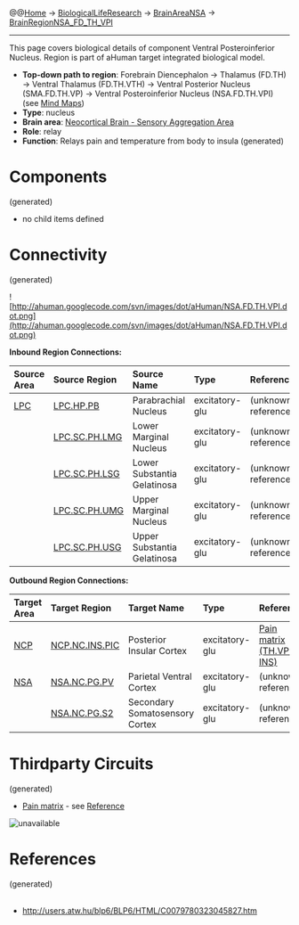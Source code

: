 @@[Home](Home.md) -> [BiologicalLifeResearch](BiologicalLifeResearch.md) -> [BrainAreaNSA](BrainAreaNSA.md) -> [BrainRegionNSA\_FD\_TH\_VPI](BrainRegionNSA_FD_TH_VPI.md)

---


This page covers biological details of component Ventral Posteroinferior Nucleus.
Region is part of aHuman target integrated biological model.

  * **Top-down path to region**: Forebrain Diencephalon -> Thalamus (FD.TH) -> Ventral Thalamus (FD.TH.VTH) -> Ventral Posterior Nucleus (SMA.FD.TH.VP) -> Ventral Posteroinferior Nucleus (NSA.FD.TH.VPI) (see [Mind Maps](OverallMindMaps.md))
  * **Type**: nucleus
  * **Brain area**: [Neocortical Brain - Sensory Aggregation Area](BrainAreaNSA.md)
  * **Role**: relay
  * **Function**: Relays pain and temperature from body to insula
(generated)
# Components #
(generated)


  * no child items defined

# Connectivity #
(generated)


![http://ahuman.googlecode.com/svn/images/dot/aHuman/NSA.FD.TH.VPI.dot.png](http://ahuman.googlecode.com/svn/images/dot/aHuman/NSA.FD.TH.VPI.dot.png)

**Inbound Region Connections:**

| **Source Area** | **Source Region** | **Source Name** | **Type** | **Reference** |
|:----------------|:------------------|:----------------|:---------|:--------------|
| [LPC](BrainAreaLPC.md) | [LPC.HP.PB](BrainRegionLPC_HP_PB.md) | Parabrachial Nucleus | excitatory-glu | (unknown reference) |
|                 | [LPC.SC.PH.LMG](BrainRegionLPC_SC_PH_LMG.md) | Lower Marginal Nucleus | excitatory-glu | (unknown reference) |
|                 | [LPC.SC.PH.LSG](BrainRegionLPC_SC_PH_LSG.md) | Lower Substantia Gelatinosa | excitatory-glu | (unknown reference) |
|                 | [LPC.SC.PH.UMG](BrainRegionLPC_SC_PH_UMG.md) | Upper Marginal Nucleus | excitatory-glu | (unknown reference) |
|                 | [LPC.SC.PH.USG](BrainRegionLPC_SC_PH_USG.md) | Upper Substantia Gelatinosa | excitatory-glu | (unknown reference) |

**Outbound Region Connections:**

| **Target Area** | **Target Region** | **Target Name** | **Type** | **Reference** |
|:----------------|:------------------|:----------------|:---------|:--------------|
| [NCP](BrainAreaNCP.md) | [NCP.NC.INS.PIC](BrainRegionNCP_NC_INS_PIC.md) | Posterior Insular Cortex | excitatory-glu | [Pain matrix (TH.VPI -> INS)](http://users.atw.hu/blp6/BLP6/HTML/C0079780323045827.htm) |
| [NSA](BrainAreaNSA.md) | [NSA.NC.PG.PV](BrainRegionNSA_NC_PG_PV.md) | Parietal Ventral Cortex | excitatory-glu | (unknown reference) |
|                 | [NSA.NC.PG.S2](BrainRegionNSA_NC_PG_S2.md) | Secondary Somatosensory Cortex | excitatory-glu | (unknown reference) |

# Thirdparty Circuits #
(generated)

  * [Pain matrix](http://users.atw.hu/blp6/BLP6/HTML/common/M9780323045827-007-f005.jpg) - see [Reference](http://users.atw.hu/blp6/BLP6/HTML/C0079780323045827.htm)

<img src='http://users.atw.hu/blp6/BLP6/HTML/common/M9780323045827-007-f005.jpg' alt='unavailable'>


<h1>References</h1>
(generated)<br>
<br>
<ul><li><a href='http://users.atw.hu/blp6/BLP6/HTML/C0079780323045827.htm'>http://users.atw.hu/blp6/BLP6/HTML/C0079780323045827.htm</a></li></ul>
